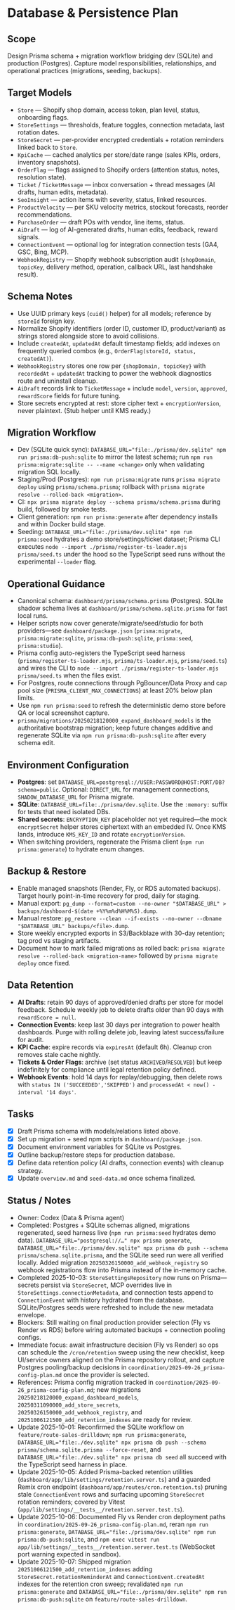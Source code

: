 # Database & Persistence Plan

## Scope
Design Prisma schema + migration workflow bridging dev (SQLite) and production (Postgres). Capture model responsibilities, relationships, and operational practices (migrations, seeding, backups).

## Target Models
- `Store` — Shopify shop domain, access token, plan level, status, onboarding flags.
- `StoreSettings` — thresholds, feature toggles, connection metadata, last rotation dates.
- `StoreSecret` — per-provider encrypted credentials + rotation reminders linked back to `Store`.
- `KpiCache` — cached analytics per store/date range (sales KPIs, orders, inventory snapshots).
- `OrderFlag` — flags assigned to Shopify orders (attention status, notes, resolution state).
- `Ticket` / `TicketMessage` — inbox conversation + thread messages (AI drafts, human edits, metadata).
- `SeoInsight` — action items with severity, status, linked resources.
- `ProductVelocity` — per SKU velocity metrics, stockout forecasts, reorder recommendations.
- `PurchaseOrder` — draft POs with vendor, line items, status.
- `AiDraft` — log of AI-generated drafts, human edits, feedback, reward signals.
- `ConnectionEvent` — optional log for integration connection tests (GA4, GSC, Bing, MCP).
- `WebhookRegistry` — Shopify webhook subscription audit (`shopDomain`, `topicKey`, delivery method, operation, callback URL, last handshake result).

## Schema Notes
- Use UUID primary keys (`cuid()` helper) for all models; reference by `storeId` foreign key.
- Normalize Shopify identifiers (order ID, customer ID, product/variant) as strings stored alongside store to avoid collisions.
- Include `createdAt`, `updatedAt` default timestamp fields; add indexes on frequently queried combos (e.g., `OrderFlag(storeId, status, createdAt)`).
- `WebhookRegistry` stores one row per `{shopDomain, topicKey}` with `recordedAt` + `updatedAt` tracking to power the webhook diagnostics route and uninstall cleanup.
- `AiDraft` records link to `TicketMessage` + include `model`, `version`, `approved`, `rewardScore` fields for future tuning.
- Store secrets encrypted at rest: store cipher text + `encryptionVersion`, never plaintext. (Stub helper until KMS ready.)

## Migration Workflow
- Dev (SQLite quick sync): `DATABASE_URL="file:./prisma/dev.sqlite" npm run prisma:db-push:sqlite` to mirror the latest schema; run `npm run prisma:migrate:sqlite -- --name <change>` only when validating migration SQL locally.
- Staging/Prod (Postgres): `npm run prisma:migrate` runs `prisma migrate deploy` using `prisma/schema.prisma`; rollback with `prisma migrate resolve --rolled-back <migration>`.
- CI: `npx prisma migrate deploy --schema prisma/schema.prisma` during build, followed by smoke tests.
- Client generation: `npm run prisma:generate` after dependency installs and within Docker build stage.
- Seeding: `DATABASE_URL="file:./prisma/dev.sqlite" npm run prisma:seed` hydrates a demo store/settings/ticket dataset; Prisma CLI executes `node --import ./prisma/register-ts-loader.mjs prisma/seed.ts` under the hood so the TypeScript seed runs without the experimental `--loader` flag.

## Operational Guidance
- Canonical schema: `dashboard/prisma/schema.prisma` (Postgres). SQLite shadow schema lives at `dashboard/prisma/schema.sqlite.prisma` for fast local runs.
- Helper scripts now cover generate/migrate/seed/studio for both providers—see `dashboard/package.json` (`prisma:migrate`, `prisma:migrate:sqlite`, `prisma:db-push:sqlite`, `prisma:seed`, `prisma:studio`).
- Prisma config auto-registers the TypeScript seed harness (`prisma/register-ts-loader.mjs`, `prisma/ts-loader.mjs`, `prisma/seed.ts`) and wires the CLI to `node --import ./prisma/register-ts-loader.mjs prisma/seed.ts` when the files exist.
- For Postgres, route connections through PgBouncer/Data Proxy and cap pool size (`PRISMA_CLIENT_MAX_CONNECTIONS`) at least 20% below plan limits.
- Use `npm run prisma:seed` to refresh the deterministic demo store before QA or local screenshot capture.
- `prisma/migrations/20250218120000_expand_dashboard_models` is the authoritative bootstrap migration; keep future changes additive and regenerate SQLite via `npm run prisma:db-push:sqlite` after every schema edit.

## Environment Configuration
- **Postgres**: set `DATABASE_URL=postgresql://USER:PASSWORD@HOST:PORT/DB?schema=public`. Optional: `DIRECT_URL` for management connections, `SHADOW_DATABASE_URL` for Prisma migrate.
- **SQLite**: `DATABASE_URL=file:./prisma/dev.sqlite`. Use the `:memory:` suffix for tests that need isolated DBs.
- **Shared secrets**: `ENCRYPTION_KEY` placeholder not yet required—the mock `encryptSecret` helper stores ciphertext with an embedded IV. Once KMS lands, introduce `KMS_KEY_ID` and rotate `encryptionVersion`.
- When switching providers, regenerate the Prisma client (`npm run prisma:generate`) to hydrate enum changes.

## Backup & Restore
- Enable managed snapshots (Render, Fly, or RDS automated backups). Target hourly point-in-time recovery for prod, daily for staging.
- Manual export: `pg_dump --format=custom --no-owner "$DATABASE_URL" > backups/dashboard-$(date +%Y%m%d%H%M%S).dump`.
- Manual restore: `pg_restore --clean --if-exists --no-owner --dbname "$DATABASE_URL" backups/<file>.dump`.
- Store weekly encrypted exports in S3/Backblaze with 30-day retention; tag prod vs staging artifacts.
- Document how to mark failed migrations as rolled back: `prisma migrate resolve --rolled-back <migration-name>` followed by `prisma migrate deploy` once fixed.

## Data Retention
- **AI Drafts**: retain 90 days of approved/denied drafts per store for model feedback. Schedule weekly job to delete drafts older than 90 days with `rewardScore = null`.
- **Connection Events**: keep last 30 days per integration to power health dashboards. Purge with rolling delete job, leaving latest success/failure for audit.
- **KPI Cache**: expire records via `expiresAt` (default 6h). Cleanup cron removes stale cache nightly.
- **Tickets & Order Flags**: archive (set status `ARCHIVED`/`RESOLVED`) but keep indefinitely for compliance until legal retention policy defined.
- **Webhook Events**: hold 14 days for replay/debugging, then delete rows with `status IN ('SUCCEEDED','SKIPPED')` and `processedAt < now() - interval '14 days'`.

## Tasks
- [x] Draft Prisma schema with models/relations listed above.
- [x] Set up migration + seed npm scripts in `dashboard/package.json`.
- [x] Document environment variables for SQLite vs Postgres.
- [x] Outline backup/restore steps for production database.
- [x] Define data retention policy (AI drafts, connection events) with cleanup strategy.
- [x] Update `overview.md` and `seed-data.md` once schema finalized.

## Status / Notes
- Owner: Codex (Data & Prisma agent)
- Completed: Postgres + SQLite schemas aligned, migrations regenerated, seed harness live (`npm run prisma:seed` hydrates demo data). `DATABASE_URL="postgresql://…" npx prisma generate`, `DATABASE_URL="file:./prisma/dev.sqlite" npx prisma db push --schema prisma/schema.sqlite.prisma`, and the SQLite seed run were all verified locally. Added migration `20250326150000_add_webhook_registry` so webhook registrations flow into Prisma instead of the in-memory cache.
- Completed 2025-10-03: `StoreSettingsRepository` now runs on Prisma—secrets persist via `StoreSecret`, MCP overrides live in `StoreSettings.connectionMetadata`, and connection tests append to `ConnectionEvent` with history hydrated from the database. SQLite/Postgres seeds were refreshed to include the new metadata envelope.
- Blockers: Still waiting on final production provider selection (Fly vs Render vs RDS) before wiring automated backups + connection pooling configs.
- Immediate focus: await infrastructure decision (Fly vs Render) so ops can schedule the `/cron/retention` sweep using the new checklist, keep UI/service owners aligned on the Prisma repository rollout, and capture Postgres pooling/backup decisions in `coordination/2025-09-26_prisma-config-plan.md` once the provider is selected.
- References: Prisma config migration tracked in `coordination/2025-09-26_prisma-config-plan.md`; new migrations `20250218120000_expand_dashboard_models`, `20250311090000_add_store_secrets`, `20250326150000_add_webhook_registry`, and `20251006121500_add_retention_indexes` are ready for review.
- Update 2025-10-01: Reconfirmed the SQLite workflow on `feature/route-sales-drilldown`; `npm run prisma:generate`, `DATABASE_URL="file:./dev.sqlite" npx prisma db push --schema prisma/schema.sqlite.prisma --force-reset`, and `DATABASE_URL="file:./dev.sqlite" npx prisma db seed` all succeed with the TypeScript seed harness in place.
- Update 2025-10-05: Added Prisma-backed retention utilities (`dashboard/app/lib/settings/retention.server.ts`) and a guarded Remix cron endpoint (`dashboard/app/routes/cron.retention.ts`) pruning stale `ConnectionEvent` rows and surfacing upcoming `StoreSecret` rotation reminders; covered by Vitest (`app/lib/settings/__tests__/retention.server.test.ts`).
- Update 2025-10-06: Documented Fly vs Render cron deployment paths in `coordination/2025-09-26_prisma-config-plan.md`, reran `npm run prisma:generate`, `DATABASE_URL="file:./prisma/dev.sqlite" npm run prisma:db-push:sqlite`, and `npm exec vitest run app/lib/settings/__tests__/retention.server.test.ts` (WebSocket port warning expected in sandbox).
- Update 2025-10-07: Shipped migration `20251006121500_add_retention_indexes` adding `StoreSecret.rotationReminderAt` and `ConnectionEvent.createdAt` indexes for the retention cron sweep; revalidated `npm run prisma:generate` and `DATABASE_URL="file:./prisma/dev.sqlite" npm run prisma:db-push:sqlite` on `feature/route-sales-drilldown`.
